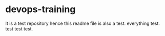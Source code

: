 # devops-training
It is a test repository hence this readme file is also a test.
everything test.
test test test.
